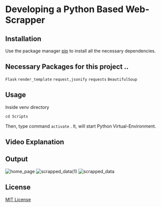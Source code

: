 # Developing a Python Based Web-Scrapper

## Installation

Use the package manager [pip](https://docs.python.org/3/installing/index.html) to install all the necessary dependencies.

## Necessary Packages for this project ..
```Flask```
```render_template```
```request,jsonify``` ```requests``` ```BeautifulSoup```

## Usage

Inside venv directory
```python
cd Scripts
```
Then, type command ```activate``` .
It, will start Python Virtual-Environment.

## Video Explanation
<!--<a href="https://drive.google.com/file/d/115-GShphXL6ho6iipifl19LqHgAXgbXV/view?usp=sharing">
<img src="https://github.com/aysh01/Login__Auth/assets/120012051/9b77d844-5b8f-48ee-a142-8e6a9f1c4332" alt="Image">
</a>-->

## Output
![home_page](https://github.com/aysh01/Web_Scrapper/assets/120012051/9ba04e72-6729-4ff1-9acd-c9a4a07843a5)
![scrapped_data(1)](https://github.com/aysh01/Web_Scrapper/assets/120012051/ae7af0ae-91e0-41c1-a653-81cd357b6bbd)
![scrapped_data](https://github.com/aysh01/Web_Scrapper/assets/120012051/f7a94596-5f1b-4922-931e-dacb5f19dc8a)


## License

[MIT License](https://github.com/aysh01/Web_Scrapper/blob/main/LICENSE)



